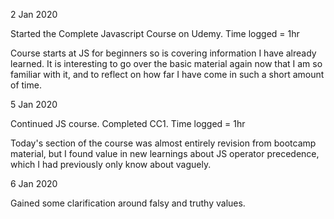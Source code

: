 2 Jan 2020

Started the Complete Javascript Course on Udemy. Time logged = 1hr

Course starts at JS for beginners so is covering information I have already learned. It is interesting to go over the basic material again now that I am so familiar with it, and to reflect on how far I have come in such a short amount of time. 


5 Jan 2020

Continued JS course. Completed CC1. Time logged = 1hr

Today's section of the course was almost entirely revision from bootcamp material, but I found value in new learnings about JS operator precedence, which I had previously only know about vaguely. 


6 Jan 2020

Gained some clarification around falsy and truthy values. 

